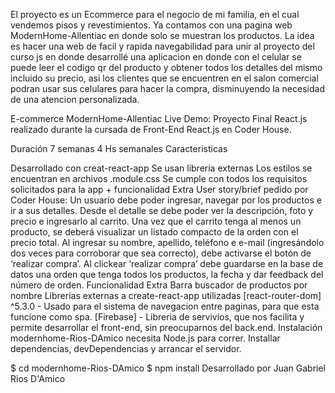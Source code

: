 El proyecto es un Ecommerce para el negocio de mi familia, en el cual vendemos pisos y revestimientos. Ya contamos con una pagina web ModernHome-Allentiac en donde solo se muestran los productos.
La idea es hacer una web de facil y rapida navegabilidad para unir al proyecto del curso js en donde desarrollé una aplicacion en donde con el celular se puede leer el codigo qr del producto y obtener todos los detalles del mismo incluido su precio, asi los clientes que se encuentren en el salon comercial podran usar sus celulares para hacer la compra, disminuyendo la necesidad de una atencion personalizada.

E-commerce ModernHome-Allentiac
Live Demo: 
Proyecto Final React.js realizado durante la cursada de Front-End React.js en Coder House.

Duración 7 semanas
4 Hs semanales
Características

Desarrollado con creat-react-app
Se usan librería externas
Los estilos se encuentran en archivos .module.css
Se cumple con todos los requisitos solicitados para la app + funcionalidad Extra
User story/brief pedido por Coder House:
Un usuario debe poder ingresar, navegar por los productos e ir a sus detalles.
Desde el detalle se debe poder ver la descripción, foto y precio e ingresarlo al carrito.
Una vez que el carrito tenga al menos un producto, se deberá visualizar un listado compacto de la orden con el precio total.
Al ingresar su nombre, apellido, teléfono e e-mail (ingresándolo dos veces para corroborar que sea correcto), debe activarse el botón de ‘realizar compra’.
Al clickear ‘realizar compra’ debe guardarse en la base de datos una orden que tenga todos los productos, la fecha y dar feedback del número de orden.
Funcionalidad Extra
Barra buscador de productos por nombre
Librerias externas a create-react-app utilizadas
[react-router-dom] ^5.3.0 - Usado para el sistema de navegacion entre paginas, para que esta funcione como spa.
[Firebase] - Libreria de servivios, que nos facilita y permite desarrollar el front-end, sin preocuparnos del back.end.
Instalación
modernhome-Rios-DAmico necesita Node.js para correr. Installar dependencias, devDependencias y arrancar el servidor.

$ cd modernhome-Rios-DAmico
$ npm install
Desarrollado por Juan Gabriel Rios D'Amico
